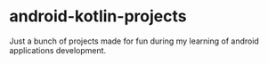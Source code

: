 # android-kotlin-projects
Just a bunch of projects made for fun during my learning of android applications development. 
